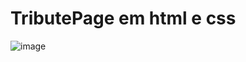 # TributePage em html e css
![image](https://github.com/lucascarneiro88/TributePage/assets/115776364/8304b41a-c8b9-4801-bf10-0ca0ed3895c0)

